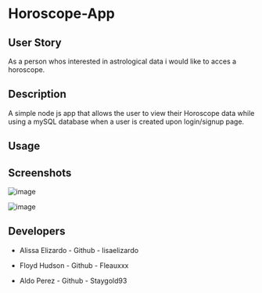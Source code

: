 # Horoscope-App

## User Story
As a person whos interested in astrological data i would like to acces a horoscope.

  
## Description
A simple node js app that allows the user to view their Horoscope data while using a mySQL database
when a user is created upon login/signup page. 
## Usage



## Screenshots

![image](https://user-images.githubusercontent.com/112224915/214143668-99040c72-6d90-48fe-8a65-96af6ddca49d.png)


![image](https://user-images.githubusercontent.com/112224915/213949553-f5917dd0-bfc5-4ed6-a8d2-265224737a9f.png)

## Developers
* Alissa Elizardo - 
 Github - lisaelizardo

* Floyd Hudson -
 Github - Fleauxxx

* Aldo Perez - 
 Github - Staygold93
